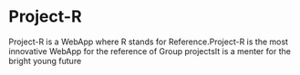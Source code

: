 # Project-R
Project-R is a WebApp where R stands for Reference.Project-R is the most innovative WebApp for the reference of Group projectsIt is a menter for the bright young future
